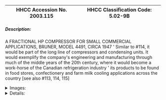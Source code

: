 | **HHCC Accession No. 2003.115** |**HHCC Classification Code:  5.02-9B**|
| ----------- | ----------- |
##### Description:
A FRACTIONAL HP COMPRESSOR FOR SMALL COMMERCIAL APPLICATIONS, BRUNER, MODEL 4491, CIRCA 1947 ' Similar to #114, it would be part of the long line of compressors and condensing units. It would exemplify the company's engineering and manufacturing through much of the middle years of the 20th century, where it would become a work-horse of the Canadian refrigeration industry ' its products to be found in food stores, confectionery and farm milk cooling applications across the country [see  also #113, 114, 115]


<details>
	<summary>Images:</summary>
<div class="gallery gallery-wrapper--full" contenteditable="false" data-is-empty="false" data-translation="Add images" data-columns="6">
<figure class="gallery__item"><a href="#DOMAIN_NAME#gallery/5.02-9b.jpg" data-size="768x512"><img src="#DOMAIN_NAME#gallery/5.02-9b-thumbnail.jpg" alt=""></a></figure>
</div>
</details>


<details>
	<summary>Details:</summary>

##### Group:
5.02 Refrigerating and Air Conditioning Compressors - Commercial

##### Make:
Bruner

##### Manufacturer:
Unknown

##### Model:
4491

##### Serial No.:
Block no's 88032; 83001

##### Size:
12x12x14'h

##### Weight:
50 lbs.

##### Circa:
1947

##### Rating:
Education, and research quality, exemplify the engineering and manufacturing methods of a 'work-horse' of the Canadian refrigeration industry, through much of the middle years of the 20th century. (head bolts not included)

##### Patent Date/Number:


##### Provenance:
From York County (York Region) Ontario, once a rich agricultural hinterlands, attracting early settlement in the last years of the 18th century. Located on the north slopes of the Oak Ridges Moraine, within 20 miles of Toronto, the County would also attract early ex-urban development, to be come a wealthy market place for the emerging household and consumer technologies of the early and mid 20th century. 

This artifact was discovered in the 1950's in the used stock of T. H. Oliver, Refrigeration and Electric Sales and Service, Aurora, Ontario, an early worker in the field of agricultural, industrial and consumer technology.

##### Type and Design:


##### Construction:


##### Material:


##### Special Features:


##### Accessories:


##### Capacities:


##### Performance Characteristics:


##### Operation:


##### Control and Regulation:


##### Targeted Market Segment:


##### Consumer Acceptance:


##### Merchandising:


##### Market Price:


##### Technological Significance:


##### Industrial Significance:


##### Socio-economic Significance:


##### Socio-cultural Significance:


##### Donor:
G. Leslie Oliver, The T. H. Oliver HVACR Collection

##### HHCC Storage Location:


##### Tracking:


##### Bibliographic References:


##### Notes:


##### Related Reports:

</details>
